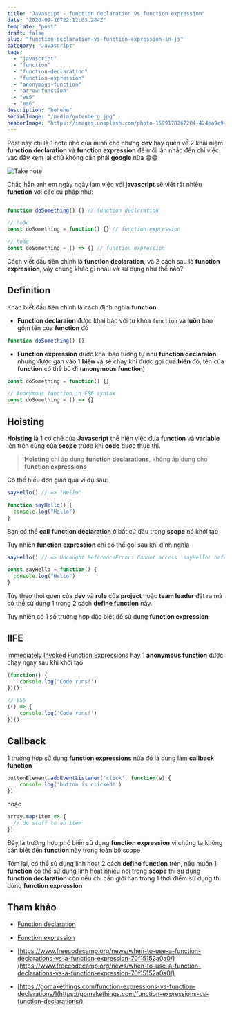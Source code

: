```yaml
---
title: "Javascipt - function declaration vs function expression"
date: "2020-09-16T22:12:03.284Z"
template: "post"
draft: false
slug: "function-declaration-vs-function-expression-in-js"
category: "Javascript"
tags:
  - "javascript"
  - "function"
  - "function-declaration"
  - "function-expression"
  - "anonymous-function"
  - "arrow-function"
  - "es5"
  - "es6"
description: "hehehe"
socialImage: "/media/gutenberg.jpg"
headerImage: "https://images.unsplash.com/photo-1599178267284-424ea9e94d43?ixlib=rb-1.2.1&ixid=eyJhcHBfaWQiOjEyMDd9&auto=format&fit=crop&w=2251&q=80"
---
```


Post này chỉ là 1 note nhỏ của mình cho những **dev** hay quên về 2 khái niệm **function declaration** và **function expression** để mỗi lần nhắc đến chỉ việc vào đây xem lại chứ không cần phải **google** nữa 😅😅


![Take note](/media/take-note.gif)

Chắc hẳn anh em ngày ngày làm việc với **javascript** sẽ viết rất nhiều **function** với các cú pháp như:

```javascript

function doSomething() {} // function declaration

// hoặc
const doSomething = function() {} // function expression

// hoặc 
const doSomething = () => {} // function expression

```

Cách viết đầu tiên chính là **function declaration**, và 2 cách sau là **function expression**, vậy chúng khác gì nhau và sử dụng như thế nào?

## Definition

Khác biết đầu tiên chính là cách định nghĩa **function**

* **Function declaraion** được khai báo với từ khóa `function` và **luôn** bao gồm tên của **function** đó

```javascript
function doSomething() {}
```

* **Function expression** được khai báo tương tự như **function declaraion** nhưng được gán vào 1 **biến** và sẽ chạy khi được gọi qua **biến** đó, tên của **function** có thể bỏ đi (**anonymous function**)

```javascript
const doSomething = function() {}

// Anonymous function in ES6 syntax
const doSomething = () => {}
```

## Hoisting
**Hoisting** là 1 cơ chế của **Javascript** thể hiện việc đưa **function** và **variable** lên trên cùng của **scope** trước khi **code** được thực thi.

> **Hoisting** chỉ áp dụng **function declarations**, không áp dụng cho **function expressions**

Có thế hiểu đơn gian qua ví dụ sau:

```js
sayHello() // => "Hello"

function sayHello() {
  console.log("Hello")
}
```

Bạn có thể **call** **function declaration** ở bất cứ đâu trong **scope** nó khởi tạo

Tuy nhiên **function expression** chỉ có thể gọi sau khi định nghĩa

```js
sayHello() // => Uncaught ReferenceError: Cannot access 'sayHello' before initialization

const sayHello = function() {
  console.log("Hello")
}
```

Tùy theo thói quen của **dev** và **rule** của **project** hoặc **team leader** đặt ra mà có thể sử dụng 1 trong 2 cách **define function** này.

Tuy nhiên có 1 số trường hợp đặc biệt để sử dụng **function expression**

## IIFE

[Immediately Invoked Function Expressions](https://mariusschulz.com/blog/use-cases-for-javascripts-iifes) hay 1 **anonymous function** được chạy ngay sau khi khởi tạo

```js
(function() {
    console.log('Code runs!')
})();

// ES6
(() => {
    console.log('Code runs!')
})();
```

## Callback

1 trường hợp sử dụng **function expressions** nữa đó là dùng làm **callback function**

```js
buttonElement.addEventListener('click', function(e) {
    console.log('button is clicked!')
})
```

hoặc

```js
array.map(item => {
  // do stuff to an item
})
```

Đây là trường hợp phổ biến sử dụng **function expression** vì chúng ta không cần biết đến **function** này trong toàn bộ scope

Tóm lại, có thể sử dụng linh hoạt 2 cách **define function** trên, nếu muốn 1 **function** có thể sử dụng linh hoạt nhiều nơi trong **scope** thì sử dụng **function declaration** còn nếu chỉ cần giới hạn trong 1 thời điểm sử dụng thì dùng **function expression**

## Tham khảo

- [Function declaration](https://developer.mozilla.org/en-US/docs/Web/JavaScript/Reference/Statements/function)

- [Function expression](https://developer.mozilla.org/en-US/docs/web/JavaScript/Reference/Operators/function)

- [https://www.freecodecamp.org/news/when-to-use-a-function-declarations-vs-a-function-expression-70f15152a0a0/](https://www.freecodecamp.org/news/when-to-use-a-function-declarations-vs-a-function-expression-70f15152a0a0/)

- [https://gomakethings.com/function-expressions-vs-function-declarations/](https://gomakethings.com/function-expressions-vs-function-declarations/)
